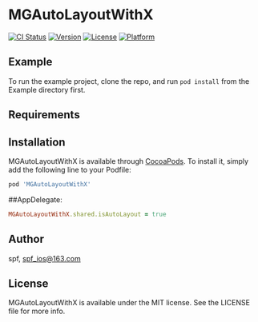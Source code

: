 # MGAutoLayoutWithX

[![CI Status](http://img.shields.io/travis/spf/MGAutoLayoutWithX.svg?style=flat)](https://travis-ci.org/spf/MGAutoLayoutWithX)
[![Version](https://img.shields.io/cocoapods/v/MGAutoLayoutWithX.svg?style=flat)](http://cocoapods.org/pods/MGAutoLayoutWithX)
[![License](https://img.shields.io/cocoapods/l/MGAutoLayoutWithX.svg?style=flat)](http://cocoapods.org/pods/MGAutoLayoutWithX)
[![Platform](https://img.shields.io/cocoapods/p/MGAutoLayoutWithX.svg?style=flat)](http://cocoapods.org/pods/MGAutoLayoutWithX)

## Example

To run the example project, clone the repo, and run `pod install` from the Example directory first.

## Requirements

## Installation

MGAutoLayoutWithX is available through [CocoaPods](http://cocoapods.org). To install
it, simply add the following line to your Podfile:

```ruby
pod 'MGAutoLayoutWithX'
```
##AppDelegate:

```ruby
MGAutoLayoutWithX.shared.isAutoLayout = true
```

## Author

spf, spf_ios@163.com

## License

MGAutoLayoutWithX is available under the MIT license. See the LICENSE file for more info.

